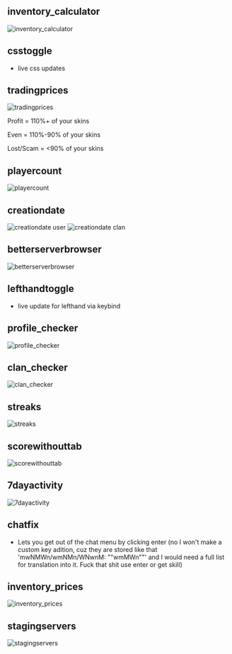 ## inventory_calculator
![inventory_calculator](https://cdn.discordapp.com/attachments/619378452600193024/1078211351853416459/image.png)
## csstoggle
- live css updates
## tradingprices
![tradingprices](https://cdn.discordapp.com/attachments/619378452600193024/1079863959450034237/image.png)

Profit = 110%+ of your skins

Even = 110%-90% of your skins

Lost/Scam = <90% of your skins
## playercount
![playercount](https://cdn.discordapp.com/attachments/619378452600193024/1078210613874020382/image.png)
## creationdate
![creationdate user](https://cdn.discordapp.com/attachments/619378452600193024/1078210914827903066/image.png)
![creationdate clan](https://cdn.discordapp.com/attachments/619378452600193024/1078210981953536130/image.png)
## betterserverbrowser
![betterserverbrowser](https://cdn.discordapp.com/attachments/619378452600193024/1078210001505632346/image.png)
## lefthandtoggle
- live update for lefthand via keybind
## profile_checker
![profile_checker](https://cdn.discordapp.com/attachments/619378452600193024/1078763574836596869/image.png)
## clan_checker
![clan_checker](https://cdn.discordapp.com/attachments/619378452600193024/1078763473032462508/image.png)
## streaks
![streaks](https://cdn.discordapp.com/attachments/619378452600193024/1078836943531556945/image.png)
## scorewithouttab
![scorewithouttab](https://cdn.discordapp.com/attachments/1048572235704696924/1078840696154357891/image.png)
## 7dayactivity
![7dayactivity](https://cdn.discordapp.com/attachments/619378452600193024/1078849446030356590/image.png)
## chatfix
- Lets you get out of the chat menu by clicking enter (no I won't make a custom key adition, cuz they are stored like that 'mwNMWn/wmNMn/WNwnM: ""wmMWn""' and I would need a full list for translation into it. Fuck that shit use enter or get skill)
## inventory_prices
![inventory_prices](https://cdn.discordapp.com/attachments/619378452600193024/1080128479221272666/image.png)
## stagingservers
![stagingservers](https://cdn.discordapp.com/attachments/619378452600193024/1080146763383591022/image.png)
